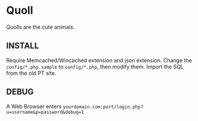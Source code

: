 # Quoll
Quolls are the cute animals.


## INSTALL
Require Memcached/Wincached extension and json extension.
Change the `config/*.php.sample` to `config/*.php`, then modify them.
Import the SQL from the old PT site.


## DEBUG
A Web Browser enters `yourdomain.com:port/login.php?u=username&p=password&debug=1`

